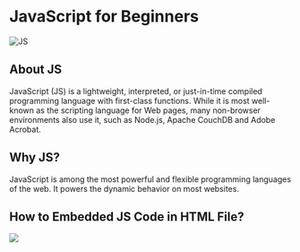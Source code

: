 # JavaScript for Beginners

<img src="https://img.icons8.com/ios-filled/150/000000/javascript-logo.png" alt="JS"/>

## About JS
JavaScript (JS) is a lightweight, interpreted, or just-in-time compiled programming language with first-class functions. While it is most well-known as the scripting language for Web pages, many non-browser environments also use it, such as Node.js, Apache CouchDB and Adobe Acrobat. 

## Why JS?
JavaScript is among the most powerful and flexible programming languages of the web. It powers the dynamic behavior on most websites.

## How to Embedded JS Code in HTML File?
[<img src="https://img.icons8.com/dusk/64/000000/javascript-logo.png"/>](https://medium.com/@aurosaswatraj/4-places-to-put-js-code-bfcb0718e935)

